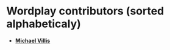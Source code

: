 Wordplay contributors (sorted alphabeticaly)
============================================

* **[Michael Villis](https://github.com/mvillis)**
